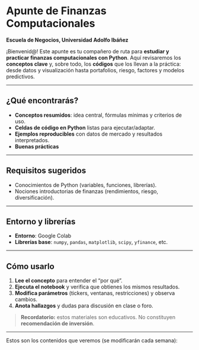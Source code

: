 # Apunte de **Finanzas Computacionales**  
**Escuela de Negocios, Universidad Adolfo Ibáñez**

¡Bienvenid@! Este apunte es tu compañero de ruta para **estudiar y practicar finanzas computacionales con Python**. Aquí revisaremos los **conceptos clave** y, sobre todo, los **códigos** que los llevan a la práctica: desde datos y visualización hasta portafolios, riesgo, factores y modelos predictivos.

---

## ¿Qué encontrarás?
- **Conceptos resumidos**: idea central, fórmulas mínimas y criterios de uso.  
- **Celdas de código en Python** listas para ejecutar/adaptar.  
- **Ejemplos reproducibles** con datos de mercado y resultados interpretados.  
- **Buenas prácticas** 

---

## Requisitos sugeridos
- Conocimientos de Python (variables, funciones, librerías).  
- Nociones introductorias de finanzas (rendimientos, riesgo, diversificación).

---

## Entorno y librerías
- **Entorno**: Google Colab  
- **Librerías base**: `numpy`, `pandas`, `matplotlib`, `scipy`, `yfinance`, etc.

---

## Cómo usarlo
1. **Lee el concepto** para entender el “por qué”.  
2. **Ejecuta el notebook** y verifica que obtienes los mismos resultados.  
3. **Modifica parámetros** (tickers, ventanas, restricciones) y observa cambios.  
4. **Anota hallazgos** y dudas para discusión en clase o foro.

> **Recordatorio:** estos materiales son educativos. No constituyen **recomendación de inversión**.

---

Estos son los contenidos que veremos (se modificarán cada semana):

```{tableofcontents}
```

